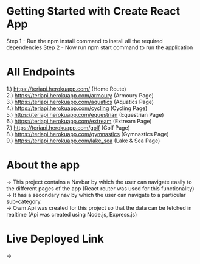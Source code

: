 # Getting Started with Create React App

Step 1 - Run the npm install command to install all the required dependencies
Step 2 - Now run npm start command to run the application

# All Endpoints

1.) https://teriapi.herokuapp.com/ (Home Route)<br>
2.) https://teriapi.herokuapp.com/armoury (Armoury Page)<br>
3.) https://teriapi.herokuapp.com/aquatics (Aquatics Page)<br>
4.) https://teriapi.herokuapp.com/cycling (Cycling Page)<br>
5.) https://teriapi.herokuapp.com/equestrian (Equestrian Page)<br>
6.) https://teriapi.herokuapp.com/extream (Extream Page)<br>
7.) https://teriapi.herokuapp.com/golf (Golf Page)<br>
8.) https://teriapi.herokuapp.com/gymnastics (Gymnastics Page)<br>
9.) https://teriapi.herokuapp.com/lake_sea (Lake & Sea Page)<br>

# About the app
-> This project contains a Navbar by which the user can navigate easily
to the different pages of the app (React router was used for this functionality)<br>
-> It has a secondary nav by which the user can navigate to a particular
sub-category.<br>
-> Owm Api was created for this project so that the data can be fetched
in realtime (Api was created using Node.js, Express.js)<br>

# Live Deployed Link
-> 